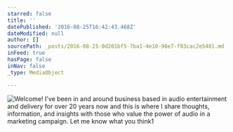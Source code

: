 ```yaml
---
starred: false
title: ''
datePublished: '2016-08-25T16:42:43.468Z'
dateModified: null
author: []
sourcePath: _posts/2016-08-25-0d201bf5-7ba1-4e10-96e7-f83cac2e5481.md
inFeed: true
hasPage: false
inNav: false
_type: MediaObject

---
```

![Welcome!  I've been in and around business based in audio entertainment and delivery for over 20 years now and this is where I share thoughts, information, and insights with those who value the power of audio in a marketing campaign.  Let me know what you think1](https://the-grid-user-content.s3-us-west-2.amazonaws.com/60c06cca-5308-4e57-a662-504ddf97255e.jpg)